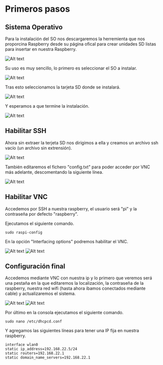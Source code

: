 # Primeros pasos 

## Sistema Operativo
Para la instalación del SO nos descargaremos la herremienta que nos proporcina Raspberry desde su página ofical para crear unidades SD listas para insertar en nuestra Raspberry.

![Alt text](capturas/primerospasos/1.png?raw=true "Optional Title")

Su uso es muy sencillo, lo primero es seleccionar el SO a instalar.

![Alt text](capturas/primerospasos/2.png?raw=true "Optional Title")

Tras esto seleccionamos la tarjeta SD donde se instalará.

![Alt text](capturas/primerospasos/3.png?raw=true "Optional Title")

Y esperamos a que termine la instalación.

![Alt text](capturas/primerospasos/4.png?raw=true "Optional Title")

## Habilitar SSH
Ahora sin extraer la terjeta SD nos dirigimos a ella y creamos un archivo ssh vacío (un archivo sin extrensión).

![Alt text](capturas/primerospasos/5.png?raw=true "Optional Title")

También editaremos el fichero "config.txt" para poder acceder por VNC más adelante, descomentando la siguiente línea.

![Alt text](capturas/primerospasos/6.png?raw=true "Optional Title")

## Habilitar VNC
Accedemos por SSH a nuestra raspberry, el usuario será "pi" y la contraseña por defecto "raspberry".

Ejecutamos el siguiente comando.
```
sudo raspi-config
```

En la opción "Interfacing options" podremos habilitar el VNC.

![Alt text](capturas/primerospasos/7.png?raw=true "Optional Title")
![Alt text](capturas/primerospasos/8.png?raw=true "Optional Title")

## Configuración final
Accedemos mediante VNC con nuestra ip y lo primero que veremos será una pestaña en la que editaremos la localización, la contraseña de la raspberry, nuestra red wifi (hasta ahora ibamos conectados mediante cable) y actualizaremos el sistema.

![Alt text](capturas/primerospasos/9.png?raw=true "Optional Title")
![Alt text](capturas/primerospasos/10.png?raw=true "Optional Title")

Por último en la consola ejecutamos el siguiente comando.
```
sudo nano /etc/dhcpcd.conf
```

Y agregamos las siguientes líneas para tener una IP fija en nuestra raspberry.
```
interface wlan0
static ip_address=192.168.22.5/24
static routers=192.168.22.1
static domain_name_servers=192.168.22.1
```